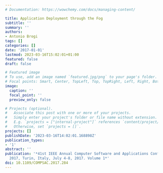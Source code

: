 ```yaml
---
# Documentation: https://wowchemy.com/docs/managing-content/

title: Application Deployment through the Fog
subtitle: ''
summary: ''
authors:
- Antonio Brogi
tags: []
categories: []
date: '2017-01-01'
lastmod: 2023-03-16T15:02:01+01:00
featured: false
draft: false

# Featured image
# To use, add an image named `featured.jpg/png` to your page's folder.
# Focal points: Smart, Center, TopLeft, Top, TopRight, Left, Right, BottomLeft, Bottom, BottomRight.
image:
  caption: ''
  focal_point: ''
  preview_only: false

# Projects (optional).
#   Associate this post with one or more of your projects.
#   Simply enter your project's folder or file name without extension.
#   E.g. `projects = ["internal-project"]` references `content/project/deep-learning/index.md`.
#   Otherwise, set `projects = []`.
projects: []
publishDate: '2023-03-16T14:02:01.168898Z'
publication_types:
- '1'
abstract: ''
publication: '*41st IEEE Annual Computer Software and Applications Conference, COMPSAC
  2017, Turin, Italy, July 4-8, 2017. Volume 1*'
doi: 10.1109/COMPSAC.2017.284
---
```

